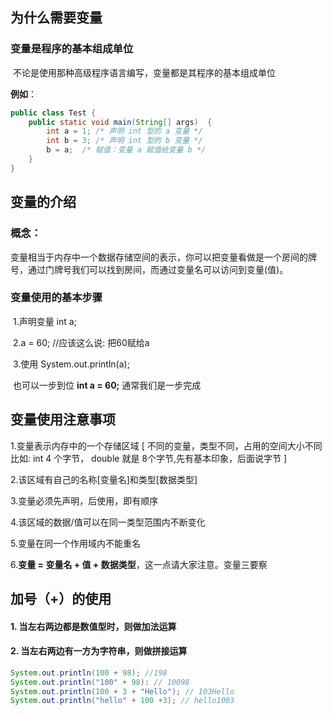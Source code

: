 ## 为什么需要变量

### 变量是程序的基本组成单位

​	不论是使用那种高级程序语言编写，变量都是其程序的基本组成单位

**例如**：

```java
public class Test {
    public static void main(String[] args)  {
        int a = 1; /* 声明 int 型的 a 变量 */
        int b = 3; /* 声明 int 型的 b 变量 */
        b = a;  /* 赋值：变量 a 赋值给变量 b */
    }
}
```

## 变量的介绍

### 概念：

​        变量相当于内存中一个数据存储空间的表示，你可以把变量看做是一个房间的牌号，通过门牌号我们可以找到房间，而通过变量名可以访问到变量(值)。

### 变量使用的基本步骤

​	1.声明变量  int a;

​	2.a = 60; //应该这么说: 把60赋给a

​	3.使用 System.out.println(a);

​	也可以一步到位 **int a = 60;** 通常我们是一步完成

## 变量使用注意事项
 1.变量表示内存中的一个存储区域 [ 不同的变量，类型不同，占用的空间大小不同比如: int 4 个字节， double 就是 8个字节,先有基本印象，后面说字节 ]

 2.该区域有自己的名称[变量名]和类型[数据类型]

 3.变量必须先声明，后使用，即有顺序

 4.该区域的数据/值可以在同一类型范围内不断变化

 5.变量在同一个作用域内不能重名

 6.**变量 = 变量名 + 值 + 数据类型**，这一点请大家注意。变量三要察



## 加号（+）的使用

#### 	1. 当左右两边都是数值型时，则做加法运算

#### 	2. 当左右两边有一方为字符串，则做拼接运算

```java
System.out.println(100 + 98); //198
System.out.println("100" + 98): // 10098 
System.out.println(100 + 3 + "Hello"); // 103Hello
System.out.println("hello" + 100 +3); // hello1003
```


